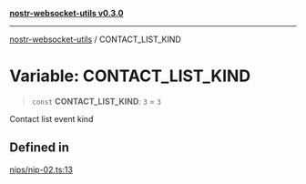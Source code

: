 [**nostr-websocket-utils v0.3.0**](../README.md)

***

[nostr-websocket-utils](../globals.md) / CONTACT\_LIST\_KIND

# Variable: CONTACT\_LIST\_KIND

> `const` **CONTACT\_LIST\_KIND**: `3` = `3`

Contact list event kind

## Defined in

[nips/nip-02.ts:13](https://github.com/HumanjavaEnterprises/nostr-websocket-utils/blob/main/src/nips/nip-02.ts#L13)
